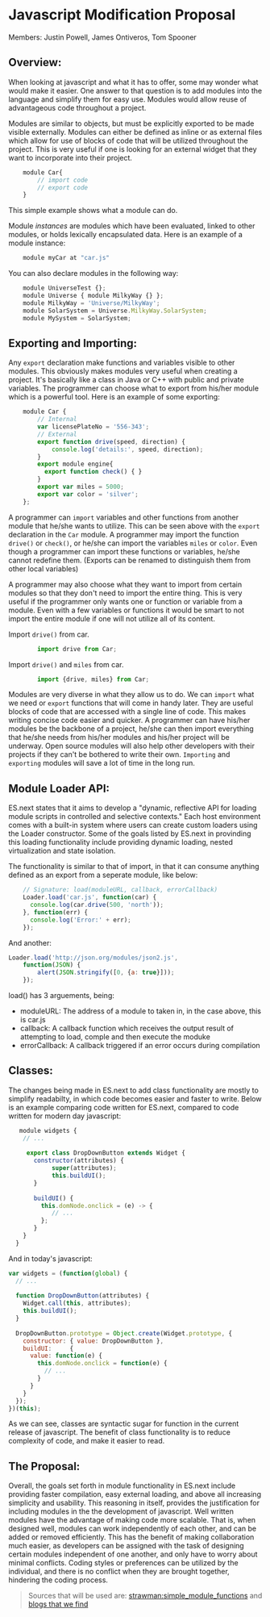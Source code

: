 Javascript Modification Proposal
================================

Members: Justin Powell, James Ontiveros, Tom Spooner

Overview:
---------
When looking at javascript and what it has to offer, some may wonder what would make it easier. One answer to that question is to add modules into the language and simplify them for easy use. Modules would allow reuse of advantageous code throughout a project.

Modules are similar to objects, but must be explicitly exported to be made visible externally. Modules can either be defined as inline or as external files which allow for use of blocks of code that will be utilized throughout the project. This is very useful if one is looking for an external widget that they want to incorporate into their project. 

```javascript
	module Car{
		// import code
		// export code
	}
```

This simple example shows what a module can do.

Module *instances* are modules which have been evaluated, linked to other modules, or holds lexically encapsulated data. Here is an example of a module instance:
	
```javascript
	module myCar at "car.js"
```

You can also declare modules in the following way:

```javascript
	module UniverseTest {};
	module Universe { module MilkyWay {} };
	module MilkyWay = 'Universe/MilkyWay';
	module SolarSystem = Universe.MilkyWay.SolarSystem;
	module MySystem = SolarSystem;
```

Exporting and Importing:
------------------------
Any `export` declaration make functions and variables visible to other modules. This obviously makes modules very useful when creating a project. It's basically like a class in Java or C++ with public and private variables. The programmer can choose what to export from his/her module which is a powerful tool. Here is an example of some exporting:

```javascript
	module Car {
	  	// Internal
	  	var licensePlateNo = '556-343';
	  	// External
	  	export function drive(speed, direction) {
	    	console.log('details:', speed, direction);
	  	}
	  	export module engine{
	  	  export function check() { }
	  	}
	  	export var miles = 5000;
	  	export var color = 'silver';
	};
```
A programmer can `import` variables and other functions from another module that he/she wants to utilize. This can be seen above with the `export` declaration in the `Car` module. A programmer may import the function `drive()` or `check()`, or he/she can import the variables `miles` or `color`. Even though a programmer can import these functions or variables, he/she cannot redefine them. (Exports can be renamed to distinguish them from other local variables)

A programmer may also choose what they want to import from certain modules so that they don't need to import the entire thing. This is very useful if the programmer only wants one or function or variable from a module. Even with a few variables or functions it would be smart to not import the entire module if one will not utilize all of its content.

Import `drive()` from car.

```javascript
		import drive from Car;
```

Import `drive()` and `miles` from car.

```javascript
		import {drive, miles} from Car;
```

Modules are very diverse in what they allow us to do. We can `import` what we need or `export` functions that will come in handy later. They are useful blocks of code that are accessed with a single line of code. This makes writing concise code easier and quicker. A programmer can have his/her modules be the backbone of a project, he/she can then import everything that he/she needs from his/her modules and his/her project will be underway. Open source modules will also help other developers with their projects if they can't be bothered to write their own. `Importing` and `exporting` modules will save a lot of time in the long run.

Module Loader API:
------------------
ES.next states that it aims to develop a "dynamic, reflective API for loading module scripts in controlled and selective contexts." Each host environment comes with a built-in system where users can create custom loaders using the Loader constructor. Some of the goals listed by ES.next in provinding this loading functionality include providing dynamic loading, nested virtualization and state isolation. 

The functionality is similar to that of import, in that it can consume anything defined as an export from a seperate module, like below:
```javascript
	// Signature: load(moduleURL, callback, errorCallback)
	Loader.load('car.js', function(car) {
  	  console.log(car.drive(500, 'north'));
	}, function(err) {
  	  console.log('Error:' + err);
	});
```
And another:
```javascript
Loader.load('http://json.org/modules/json2.js',
    function(JSON) {
        alert(JSON.stringify([0, {a: true}]));
    });
```

load() has 3 arguements, being:

* moduleURL: The address of a module to taken in, in the case above, this is car.js
* callback: A callback function which receives the output result of attempting to load, comple and then execute the moduke
* errorCallback: A callback triggered if an error occurs during compilation


Classes:
--------
The changes being made in ES.next to add class functionality are mostly to simplify readabilty, in which code becomes easier and faster to write. Below is an example comparing code written for ES.next, compared to code written for modern day javascript:

```javascript
   module widgets {
  	// ...
 
     export class DropDownButton extends Widget {
       constructor(attributes) {
      	    super(attributes);
      	    this.buildUI();
       }
 
       buildUI() {
         this.domNode.onclick = (e) -> {
        	// ...
       	 };
       }
    }
  }
```

And in today's javascript:

```javascript
var widgets = (function(global) {
  // ...
 
  function DropDownButton(attributes) {
    Widget.call(this, attributes);
    this.buildUI();
  }
 
  DropDownButton.prototype = Object.create(Widget.prototype, {
    constructor: { value: DropDownButton },
    buildUI:     {
      value: function(e) {
        this.domNode.onclick = function(e) {
          // ...
        }
      }
    }
  });
})(this);
```

As we can see, classes are syntactic sugar for function in the current release of javascript. The benefit of class functionality is to reduce complexity of code, and make it easier to read.

The Proposal:
-------------
Overall, the goals set forth in module functionality in ES.next include providing faster compilation, easy external loading, and above all increasing simplicity and usability. 
This reasoning in itself, provides the justification for including modules in the the development of javascript.
Well written modules have the advantage of making code more scalable. That is, when designed well, modules can work independently of each other, and can be added or removed efficiently. This has the benefit of making collaboration much easier, as developers can be assigned with the task of designing certain modules independent of one another, and only have to worry about minimal conflicts. Coding styles or preferences can be utilized by the individual, and there is no conflict when they are brought together, hindering the coding process.


> Sources that will be used are: [strawman:simple_module_functions](http://wiki.ecmascript.org/doku.php?id=strawman:simple_module_functions) and [blogs  that we find](http://addyosmani.com/blog/a-few-new-things-coming-to-javascript/)
